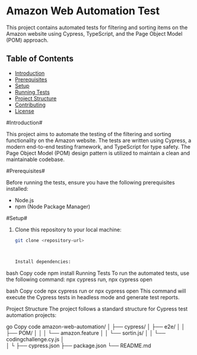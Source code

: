 # Amazon Web Automation Test

This project contains automated tests for filtering and sorting items on the Amazon website using Cypress, TypeScript, and the Page Object Model (POM) approach.

## Table of Contents

- [Introduction](#introduction)
- [Prerequisites](#prerequisites)
- [Setup](#setup)
- [Running Tests](#running-tests)
- [Project Structure](#project-structure)
- [Contributing](#contributing)
- [License](#license)

#Introduction#

This project aims to automate the testing of the filtering and sorting functionality on the Amazon website. The tests are written using Cypress, a modern end-to-end testing framework, and TypeScript for type safety. The Page Object Model (POM) design pattern is utilized to maintain a clean and maintainable codebase.

#Prerequisites#

Before running the tests, ensure you have the following prerequisites installed:

- Node.js
- npm (Node Package Manager)

#Setup#

1. Clone this repository to your local machine:

   ```bash
   git clone <repository-url>



   Install dependencies:
bash
Copy code
npm install
Running Tests
To run the automated tests, use the following command: npx cypress run, npx cypress open

bash
Copy code
npx cypress run or npx cypress open
This command will execute the Cypress tests in headless mode and generate test reports.

Project Structure
The project follows a standard structure for Cypress test automation projects:

go
Copy code
amazon-web-automation/
│
├── cypress/
│   ├── e2e/
│   │   ├── POM/
│   │   │   └── amazon.feature
│   │   └── sortin.js/
│   │       └── codingchallenge.cy.js
│   
│   └
├── cypress.json
├── package.json
└── README.md


